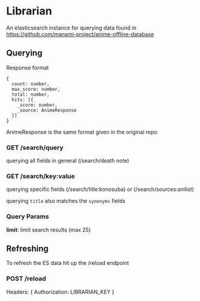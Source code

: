 # Librarian

An elasticsearch instance for querying data found in https://github.com/manami-project/anime-offline-database

## Querying
Response format 
```
{
  count: number,
  max_score: number,
  total: number,
  hits: [{
    _score: number,
    _source: AnimeResponse
  }]
}
```
AnimeResponse is the same format given in the original repo

### GET **/search/query** 
querying all fields in general (/search/death note)
### GET **/search/key:value** 
querying specific fields (/search/title:konosuba) or (/search/sources:anilist)

querying `title` also matches the `synonyms` fields

### Query Params
**limit**: limit search results (max 25)


## Refreshing
To refresh the ES data hit up the /reload endpoint

### POST **/reload**
Headers: { Authorization: LIBRARIAN_KEY }